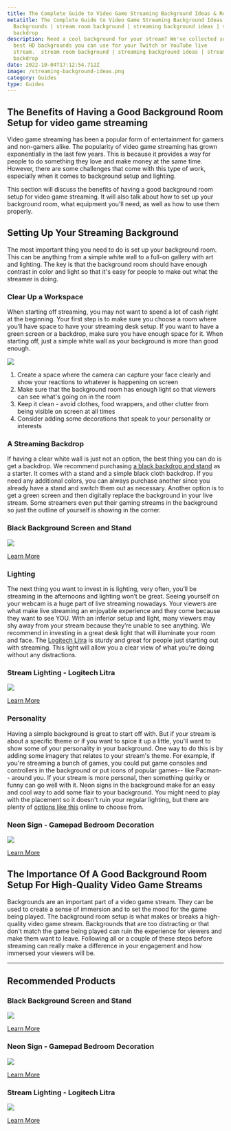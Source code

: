 ```yaml
---
title: The Complete Guide to Video Game Streaming Background Ideas & Room Backgrounds
metatitle: The Complete Guide to Video Game Streaming Background Ideas & Room
  Backgrounds | stream room background | streaming background ideas | streaming
  backdrop
description: Need a cool background for your stream? We've collected some of the
  best HD backgrounds you can use for your Twitch or YouTube live
  stream.  stream room background | streaming background ideas | streaming
  backdrop
date: 2022-10-04T17:12:54.712Z
image: /streaming-background-ideas.png
category: Guides
type: Guides
---
```

## The Benefits of Having a Good Background Room Setup for video game streaming

Video game streaming has been a popular form of entertainment for gamers and non-gamers alike. The popularity of video game streaming has grown exponentially in the last few years. This is because it provides a way for people to do something they love and make money at the same time. However, there are some challenges that come with this type of work, especially when it comes to background setup and lighting.

This section will discuss the benefits of having a good background room setup for video game streaming. It will also talk about how to set up your background room, what equipment you'll need, as well as how to use them properly.

## Setting Up Your Streaming Background

The most important thing you need to do is set up your background room. This can be anything from a simple white wall to a full-on gallery with art and lighting. The key is that the background room should have enough contrast in color and light so that it's easy for people to make out what the streamer is doing. 

### Clear Up a Workspace

When starting off streaming, you may not want to spend a lot of cash right at the beginning. Your first step is to make sure you choose a room where you’ll have space to have your streaming desk setup. If you want to have a green screen or a backdrop, make sure you have enough space for it. When starting off,  just a simple white wall as your background is more than good enough. 

![](https://images.unsplash.com/photo-1636488363495-a06805603784?ixlib=rb-1.2.1&ixid=MnwxMjA3fDB8MHxwaG90by1wYWdlfHx8fGVufDB8fHx8&auto=format&fit=crop&w=1172&q=80)

1. Create a space where the camera can capture your face clearly and show your reactions to whatever is happening on screen
2. Make sure that the background room has enough light so that viewers can see what's going on in the room
3. Keep it clean - avoid clothes, food wrappers, and other clutter from being visible on screen at all times
4. Consider adding some decorations that speak to your personality or interests

<div class="row py-3">
<div class="col-lg-8">

### A Streaming Backdrop

If having a clear white wall is just not an option, the best thing you can do is get a backdrop. We recommend purchasing [a black backdrop and stand](https://amzn.to/3RCecNB) as a starter. It comes with a stand and a simple black cloth backdrop. If you need any additional colors, you can always purchase another since you already have a stand and switch them out as necessary. Another option is to get a green screen and then digitally replace the background in your live stream. Some streamers even put their gaming streams in the background so just the outline of yourself is showing in the corner. 

</div>
<div class="col-lg-4">

### Black Background Screen and Stand

<a href="https://www.amazon.com/Background-Photography%EF%BC%8CBlack-Screen-6-5Feet-Photography/dp/B09V2QPC1V?crid=2T1WOO07TPRQ6&keywords=black+backdrop+and+stand&qid=1664906398&qu=eyJxc2MiOiIzLjcyIiwicXNhIjoiMy44MSIsInFzcCI6IjMuMTkifQ%3D%3D&sprefix=black+backdrop+and+stan%2Caps%2C85&sr=8-4&linkCode=li3&tag=gamestreamingsetup-20&linkId=15d992f498bfd5912d089213d063cb89&language=en_US&ref_=as_li_ss_il" target="_blank"><img border="0" src="//ws-na.amazon-adsystem.com/widgets/q?_encoding=UTF8&ASIN=B09V2QPC1V&Format=_SL250_&ID=AsinImage&MarketPlace=US&ServiceVersion=20070822&WS=1&tag=gamestreamingsetup-20&language=en_US" ></a><img src="https://ir-na.amazon-adsystem.com/e/ir?t=gamestreamingsetup-20&language=en_US&l=li3&o=1&a=B09V2QPC1V" width="1" height="1" border="0" alt="" style="border:none !important; margin:0px !important;" />

<a href="https://amzn.to/3RCecNB" class="btn btn-secondary">Learn More</a>

</div>
</div>

<div class="row py-3">
<div class="col-lg-8">

### Lighting

The next thing you want to invest in is lighting, very often, you’ll be streaming in the afternoons and lighting won’t be great. Seeing yourself on your webcam is a huge part of live streaming nowadays. Your viewers are what make live streaming an enjoyable experience and they come because they want to see YOU. With an inferior setup and light, many viewers may shy away from your stream because they’re unable to see anything. We recommend in investing in a great desk light that will illuminate your room and face. The [Logitech Litra](https://amzn.to/3UZbftl) is sturdy and great for people just starting out with streaming. This light will allow you a clear view of what you're doing without any distractions.

</div>
<div class="col-lg-4">

### Stream Lighting - Logitech Litra

<a href="https://www.amazon.com/Logitech-Litra-Beam/dp/B09KGSRY5V?crid=3BJ7A7TLEP64Z&keywords=logitech+lighting&qid=1664906646&qu=eyJxc2MiOiIxLjE5IiwicXNhIjoiMC41OCIsInFzcCI6IjAuNjcifQ%3D%3D&sprefix=logitech+lighting%2Caps%2C87&sr=8-2-spons&ufe=app_do%3Aamzn1.fos.18ed3cb5-28d5-4975-8bc7-93deae8f9840&psc=1&linkCode=li3&tag=gamestreamingsetup-20&linkId=eb71b4225deede4aa843a0bcaa7644c7&language=en_US&ref_=as_li_ss_il" target="_blank"><img border="0" src="//ws-na.amazon-adsystem.com/widgets/q?_encoding=UTF8&ASIN=B09KGSRY5V&Format=_SL250_&ID=AsinImage&MarketPlace=US&ServiceVersion=20070822&WS=1&tag=gamestreamingsetup-20&language=en_US" ></a><img src="https://ir-na.amazon-adsystem.com/e/ir?t=gamestreamingsetup-20&language=en_US&l=li3&o=1&a=B09KGSRY5V" width="1" height="1" border="0" alt="" style="border:none !important; margin:0px !important;" />

<a href="https://amzn.to/3UZbftl" class="btn btn-secondary">Learn More</a>

</div>
</div>

<div class="row py-3">
<div class="col-lg-8">

### Personality

Having a simple background is great to start off with. But if your stream is about a specific theme or if you want to spice it up a little, you'll want to show some of your personality in your background. One way to do this is by adding some imagery that relates to your stream's theme. For example, if you're streaming a bunch of games, you could put game consoles and controllers in the background or put icons of popular games-- like Pacman-- around you. If your stream is more personal, then something quirky or funny can go well with it. Neon signs in the background make for an easy and cool way to add some flair to your background. You might need to play with the placement so it doesn't ruin your regular lighting, but there are plenty of [options like this](https://amzn.to/3yaEhMP) online to choose from.

</div>
<div class="col-lg-4">

### Neon Sign - Gamepad Bedroom Decoration

<a href="https://www.amazon.com/Gamepad-Bedroom-Decoration-Playstation-Accessories/dp/B08SQ7PK8D?content-id=amzn1.sym.6b029eb3-7d41-4744-b45d-69fe835e098d%3Aamzn1.sym.6b029eb3-7d41-4744-b45d-69fe835e098d&crid=2TIJZJBCF73Y4&cv_ct_cx=game+on+neon+sign&keywords=game+on+neon+sign&pd_rd_i=B08SQ7PK8D&pd_rd_r=f8e1d88c-7e59-4799-87ba-db2a3c47cf76&pd_rd_w=CrGik&pd_rd_wg=U8JaE&pf_rd_p=6b029eb3-7d41-4744-b45d-69fe835e098d&pf_rd_r=3WSMER2TD4JTZJR15GYF&qid=1664906452&qu=eyJxc2MiOiI1LjQ0IiwicXNhIjoiNC42NiIsInFzcCI6IjQuMDEifQ%3D%3D&sprefix=game+on+neon+sign%2Caps%2C81&sr=1-2-a73d1c8c-2fd2-4f19-aa41-2df022bcb241-spons&psc=1&linkCode=li3&tag=gamestreamingsetup-20&linkId=f780029a7c82c9b75956e4c0f982e648&language=en_US&ref_=as_li_ss_il" target="_blank"><img border="0" src="//ws-na.amazon-adsystem.com/widgets/q?_encoding=UTF8&ASIN=B08SQ7PK8D&Format=_SL250_&ID=AsinImage&MarketPlace=US&ServiceVersion=20070822&WS=1&tag=gamestreamingsetup-20&language=en_US" ></a><img src="https://ir-na.amazon-adsystem.com/e/ir?t=gamestreamingsetup-20&language=en_US&l=li3&o=1&a=B08SQ7PK8D" width="1" height="1" border="0" alt="" style="border:none !important; margin:0px !important;" />

<a href="https://amzn.to/3yaEhMP" class="btn btn-secondary">Learn More</a>

</div>
</div>

## The Importance Of A Good Background Room Setup For High-Quality Video Game Streams

Backgrounds are an important part of a video game stream. They can be used to create a sense of immersion and to set the mood for the game being played. The background room setup is what makes or breaks a high-quality video game stream. Backgrounds that are too distracting or that don't match the game being played can ruin the experience for viewers and make them want to leave. Following all or a couple of these steps before streaming can really make a difference in your engagement and how immersed your viewers will be.

- - -

## Recommended Products

<div class="row">
<div class="col-lg-4">

### Black Background Screen and Stand

<a href="https://www.amazon.com/Background-Photography%EF%BC%8CBlack-Screen-6-5Feet-Photography/dp/B09V2QPC1V?crid=2T1WOO07TPRQ6&keywords=black+backdrop+and+stand&qid=1664906398&qu=eyJxc2MiOiIzLjcyIiwicXNhIjoiMy44MSIsInFzcCI6IjMuMTkifQ%3D%3D&sprefix=black+backdrop+and+stan%2Caps%2C85&sr=8-4&linkCode=li3&tag=gamestreamingsetup-20&linkId=15d992f498bfd5912d089213d063cb89&language=en_US&ref_=as_li_ss_il" target="_blank"><img border="0" src="//ws-na.amazon-adsystem.com/widgets/q?_encoding=UTF8&ASIN=B09V2QPC1V&Format=_SL250_&ID=AsinImage&MarketPlace=US&ServiceVersion=20070822&WS=1&tag=gamestreamingsetup-20&language=en_US" ></a><img src="https://ir-na.amazon-adsystem.com/e/ir?t=gamestreamingsetup-20&language=en_US&l=li3&o=1&a=B09V2QPC1V" width="1" height="1" border="0" alt="" style="border:none !important; margin:0px !important;" />

<a href="https://amzn.to/3RCecNB" class="btn btn-secondary">Learn More</a>

</div>
<div class="col-lg-4">

### Neon Sign - Gamepad Bedroom Decoration

<a href="https://www.amazon.com/Gamepad-Bedroom-Decoration-Playstation-Accessories/dp/B08SQ7PK8D?content-id=amzn1.sym.6b029eb3-7d41-4744-b45d-69fe835e098d%3Aamzn1.sym.6b029eb3-7d41-4744-b45d-69fe835e098d&crid=2TIJZJBCF73Y4&cv_ct_cx=game+on+neon+sign&keywords=game+on+neon+sign&pd_rd_i=B08SQ7PK8D&pd_rd_r=f8e1d88c-7e59-4799-87ba-db2a3c47cf76&pd_rd_w=CrGik&pd_rd_wg=U8JaE&pf_rd_p=6b029eb3-7d41-4744-b45d-69fe835e098d&pf_rd_r=3WSMER2TD4JTZJR15GYF&qid=1664906452&qu=eyJxc2MiOiI1LjQ0IiwicXNhIjoiNC42NiIsInFzcCI6IjQuMDEifQ%3D%3D&sprefix=game+on+neon+sign%2Caps%2C81&sr=1-2-a73d1c8c-2fd2-4f19-aa41-2df022bcb241-spons&psc=1&linkCode=li3&tag=gamestreamingsetup-20&linkId=f780029a7c82c9b75956e4c0f982e648&language=en_US&ref_=as_li_ss_il" target="_blank"><img border="0" src="//ws-na.amazon-adsystem.com/widgets/q?_encoding=UTF8&ASIN=B08SQ7PK8D&Format=_SL250_&ID=AsinImage&MarketPlace=US&ServiceVersion=20070822&WS=1&tag=gamestreamingsetup-20&language=en_US" ></a><img src="https://ir-na.amazon-adsystem.com/e/ir?t=gamestreamingsetup-20&language=en_US&l=li3&o=1&a=B08SQ7PK8D" width="1" height="1" border="0" alt="" style="border:none !important; margin:0px !important;" />

<a href="https://amzn.to/3yaEhMP" class="btn btn-secondary">Learn More</a>

</div>
<div class="col-lg-4">

### Stream Lighting - Logitech Litra

<a href="https://www.amazon.com/Logitech-Litra-Beam/dp/B09KGSRY5V?crid=3BJ7A7TLEP64Z&keywords=logitech+lighting&qid=1664906646&qu=eyJxc2MiOiIxLjE5IiwicXNhIjoiMC41OCIsInFzcCI6IjAuNjcifQ%3D%3D&sprefix=logitech+lighting%2Caps%2C87&sr=8-2-spons&ufe=app_do%3Aamzn1.fos.18ed3cb5-28d5-4975-8bc7-93deae8f9840&psc=1&linkCode=li3&tag=gamestreamingsetup-20&linkId=eb71b4225deede4aa843a0bcaa7644c7&language=en_US&ref_=as_li_ss_il" target="_blank"><img border="0" src="//ws-na.amazon-adsystem.com/widgets/q?_encoding=UTF8&ASIN=B09KGSRY5V&Format=_SL250_&ID=AsinImage&MarketPlace=US&ServiceVersion=20070822&WS=1&tag=gamestreamingsetup-20&language=en_US" ></a><img src="https://ir-na.amazon-adsystem.com/e/ir?t=gamestreamingsetup-20&language=en_US&l=li3&o=1&a=B09KGSRY5V" width="1" height="1" border="0" alt="" style="border:none !important; margin:0px !important;" />

<a href="https://amzn.to/3UZbftl" class="btn btn-secondary">Learn More</a>

</div>
</div>